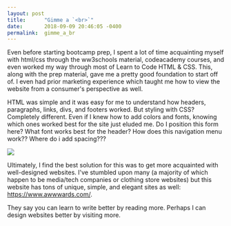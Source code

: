 ```yaml
---
layout: post
title:      "Gimme a `<br>`"
date:       2018-09-09 20:46:05 -0400
permalink:  gimme_a_br
---
```



Even before starting bootcamp prep, I spent a lot of time acquainting myself with html/css through the ww3schools material, codeacademy courses, and even worked my way through most of Learn to Code HTML & CSS. This, along with the prep material, gave me a pretty good foundation to start off of.  I even had prior marketing experience which taught me how to view the website from a consumer's perspective as well.

HTML was simple and it was easy for me to understand how headers, paragraphs, links, divs, and footers worked. But styling with CSS? Completely different. Even if I knew how to add colors and fonts, knowing which ones worked best for the site just eluded me. Do I position this form here? What font works best for the header? How does this navigation menu work?? Where do i add spacing???

![](https://qph.fs.quoracdn.net/main-qimg-288a6f3a04059edf07c1a7fbe898c63b)

Ultimately, I find the best solution for this was to get more acquainted with well-designed websites. I've stumbled upon many (a majority of which happen to be media/tech companies or clothing store websites) but this website has tons of unique, simple, and elegant sites as well: https://www.awwwards.com/.

They say you can learn to write better by reading more. Perhaps I can design websites better by visiting more.




